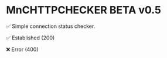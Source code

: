 # MnCHTTPCHECKER BETA v0.5

<p> ✅ Simple connection status checker. </p>
<p> ✅ Established (200) </p>
<p> ❌ Error (400) </p>

